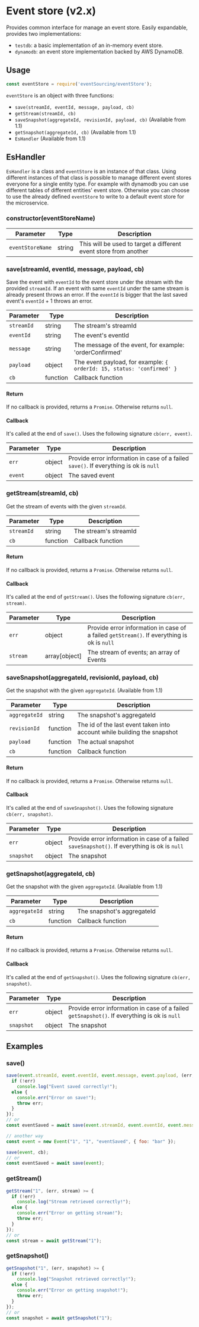 # Event store (v2.x)
Provides common interface for manage an event store. Easily expandable, provides two implementations:
- `testdb`: a basic implementation of an in-memory event store.
- `dynamodb`: an event store implementation backed by AWS DynamoDB.

## Usage
```js
const eventStore = require('eventSourcing/eventStore');
```
`eventStore` is an object with three functions:
- `save(streamId, eventId, message, payload, cb)`
- `getStream(streamId, cb)`
- `saveSnapshot(aggregateId, revisionId, payload, cb)` (Available from 1.1)
- `getSnapshot(aggregateId, cb)` (Available from 1.1)
- `EsHandler` (Available from 1.1)

## EsHandler
`EsHandler` is a class and `eventStore` is an instance of that class. Using different instances of that class is possible to manage different event stores everyone for a single entity type. For example with dynamodb you can use different tables of different entities' event store. Otherwise you can choose to use the already defined `eventStore` to write to a default event store for the microservice.

### constructor(eventStoreName)
| Parameter | Type | Description |
| --- | --- | --- |
| `eventStoreName` | string | This will be used to target a different event store from another |

### save(streamId, eventId, message, payload, cb)
Save the event with `eventId` to the event store under the stream with the provided `streamId`. If an event with same `eventId` under the same stream is already present throws an error. If the `eventId` is bigger that the last saved event's `eventId` + 1 throws an error.

| Parameter | Type | Description |
| --- | --- | --- |
| `streamId` | string | The stream's streamId |
| `eventId` | string | The event's eventId |
| `message` | string | The message of the event, for example: 'orderConfirmed' |
| `payload` | object | The event payload, for example: `{ orderId: 15, status: 'confirmed' }` |
| `cb` | function | Callback function |

#### Return
If no callback is provided, returns a `Promise`.
Otherwise returns `null`.

#### Callback
It's called at the end of `save()`. Uses the following signature `cb(err, event)`.

| Parameter | Type | Description |
| --- | --- | --- |
| `err` | object | Provide error information in case of a failed `save()`. If everything is ok is `null` |
| `event` | object | The saved event |

### getStream(streamId, cb)
Get the stream of events with the given `streamId`.

| Parameter | Type | Description |
| --- | --- | --- |
| `streamId` | string | The stream's streamId |
| `cb` | function | Callback function |

#### Return
If no callback is provided, returns a `Promise`.
Otherwise returns `null`.

#### Callback
It's called at the end of `getStream()`. Uses the following signature `cb(err, stream)`.

| Parameter | Type | Description |
| --- | --- | --- |
| `err` | object | Provide error information in case of a failed `getStream()`. If everything is ok is `null` |
| `stream` | array[object] | The stream of events; an array of Events |

### saveSnapshot(aggregateId, revisionId, payload, cb)
Get the snapshot with the given `aggregateId`. (Available from 1.1)

| Parameter | Type | Description |
| --- | --- | --- |
| `aggregateId` | string | The snapshot's aggregateId |
| `revisionId` | function | The id of the last event taken into account while building the snapshot |
| `payload` | function | The actual snapshot |
| `cb` | function | Callback function |

#### Return
If no callback is provided, returns a `Promise`.
Otherwise returns `null`.

#### Callback
It's called at the end of `saveSnapshot()`. Uses the following signature `cb(err, snapshot)`.

| Parameter | Type | Description |
| --- | --- | --- |
| `err` | object | Provide error information in case of a failed `saveSnapshot()`. If everything is ok is `null` |
| `snapshot` | object | The snapshot |

### getSnapshot(aggregateId, cb)
Get the snapshot with the given `aggregateId`. (Available from 1.1)

| Parameter | Type | Description |
| --- | --- | --- |
| `aggregateId` | string | The snapshot's aggregateId |
| `cb` | function | Callback function |

#### Return
If no callback is provided, returns a `Promise`.
Otherwise returns `null`.

#### Callback
It's called at the end of `getSnapshot()`. Uses the following signature `cb(err, snapshot)`.

| Parameter | Type | Description |
| --- | --- | --- |
| `err` | object | Provide error information in case of a failed `getSnapshot()`. If everything is ok is `null` |
| `snapshot` | object | The snapshot |

## Examples

### save()
```js
save(event.streamId, event.eventId, event.message, event.payload, (err, event) >= {
  if (!err)
    console.log("Event saved correctly!");
  else {
    console.err("Error on save!");
    throw err;
  }
});
// or
const eventSaved = await save(event.streamId, event.eventId, event.message, event.payload);

// another way
const event = new Event("1", "1", "eventSaved", { foo: "bar" });

save(event, cb);
// or
const eventSaved = await save(event);
```

### getStream()
```js
getStream("1", (err, stream) >= {
  if (!err)
    console.log("Stream retrieved correctly!");
  else {
    console.err("Error on getting stream!");
    throw err;
  }
});
// or
const stream = await getStream("1");
```

### getSnapshot()
```js
getSnapshot("1", (err, snapshot) >= {
  if (!err)
    console.log("Snapshot retrieved correctly!");
  else {
    console.err("Error on getting snapshot!");
    throw err;
  }
});
// or
const snapshot = await getSnapshot("1");
```
